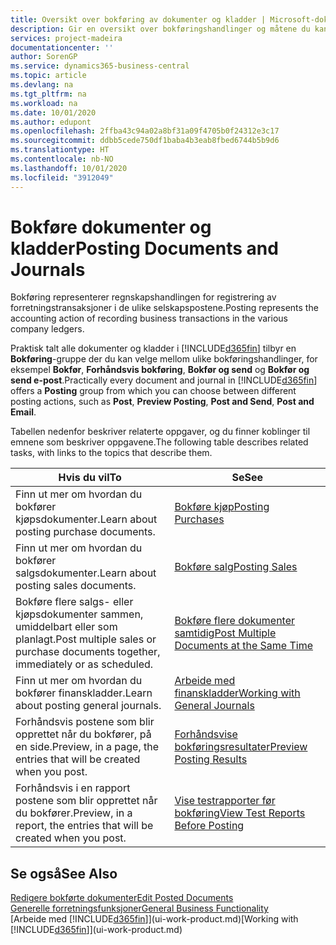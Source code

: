 ```yaml
---
title: Oversikt over bokføring av dokumenter og kladder | Microsoft-dokumentasjon
description: Gir en oversikt over bokføringshandlinger og måtene du kan bokføre dokumenter og kladder på.
services: project-madeira
documentationcenter: ''
author: SorenGP
ms.service: dynamics365-business-central
ms.topic: article
ms.devlang: na
ms.tgt_pltfrm: na
ms.workload: na
ms.date: 10/01/2020
ms.author: edupont
ms.openlocfilehash: 2ffba43c94a02a8bf31a09f4705b0f24312e3c17
ms.sourcegitcommit: ddbb5cede750df1baba4b3eab8fbed6744b5b9d6
ms.translationtype: HT
ms.contentlocale: nb-NO
ms.lasthandoff: 10/01/2020
ms.locfileid: "3912049"
---
```

# <a name="posting-documents-and-journals"></a><span data-ttu-id="c9834-103">Bokføre dokumenter og kladder</span><span class="sxs-lookup"><span data-stu-id="c9834-103">Posting Documents and Journals</span></span>
<span data-ttu-id="c9834-104">Bokføring representerer regnskapshandlingen for registrering av forretningstransaksjoner i de ulike selskapspostene.</span><span class="sxs-lookup"><span data-stu-id="c9834-104">Posting represents the accounting action of recording business transactions in the various company ledgers.</span></span>

<span data-ttu-id="c9834-105">Praktisk talt alle dokumenter og kladder i [!INCLUDE[d365fin](includes/d365fin_md.md)] tilbyr en **Bokføring**-gruppe der du kan velge mellom ulike bokføringshandlinger, for eksempel **Bokfør**, **Forhåndsvis bokføring**, **Bokfør og send** og **Bokfør og send e-post**.</span><span class="sxs-lookup"><span data-stu-id="c9834-105">Practically every document and journal in [!INCLUDE[d365fin](includes/d365fin_md.md)] offers a **Posting** group from which you can choose between different posting actions, such as **Post**, **Preview Posting**, **Post and Send**, **Post and Email**.</span></span>

<span data-ttu-id="c9834-106">Tabellen nedenfor beskriver relaterte oppgaver, og du finner koblinger til emnene som beskriver oppgavene.</span><span class="sxs-lookup"><span data-stu-id="c9834-106">The following table describes related tasks, with links to the topics that describe them.</span></span>

| <span data-ttu-id="c9834-107">Hvis du vil</span><span class="sxs-lookup"><span data-stu-id="c9834-107">To</span></span> | <span data-ttu-id="c9834-108">Se</span><span class="sxs-lookup"><span data-stu-id="c9834-108">See</span></span> |
| --- | --- |
| <span data-ttu-id="c9834-109">Finn ut mer om hvordan du bokfører kjøpsdokumenter.</span><span class="sxs-lookup"><span data-stu-id="c9834-109">Learn about posting purchase documents.</span></span> |[<span data-ttu-id="c9834-110">Bokføre kjøp</span><span class="sxs-lookup"><span data-stu-id="c9834-110">Posting Purchases</span></span>](ui-post-purchases.md) |
| <span data-ttu-id="c9834-111">Finn ut mer om hvordan du bokfører salgsdokumenter.</span><span class="sxs-lookup"><span data-stu-id="c9834-111">Learn about posting sales documents.</span></span> |[<span data-ttu-id="c9834-112">Bokføre salg</span><span class="sxs-lookup"><span data-stu-id="c9834-112">Posting Sales</span></span>](ui-post-sales.md) |
| <span data-ttu-id="c9834-113">Bokføre flere salgs- eller kjøpsdokumenter sammen, umiddelbart eller som planlagt.</span><span class="sxs-lookup"><span data-stu-id="c9834-113">Post multiple sales or purchase documents together, immediately or as scheduled.</span></span>|[<span data-ttu-id="c9834-114">Bokføre flere dokumenter samtidig</span><span class="sxs-lookup"><span data-stu-id="c9834-114">Post Multiple Documents at the Same Time</span></span>](ui-batch-posting.md)|
| <span data-ttu-id="c9834-115">Finn ut mer om hvordan du bokfører finanskladder.</span><span class="sxs-lookup"><span data-stu-id="c9834-115">Learn about posting general journals.</span></span> |[<span data-ttu-id="c9834-116">Arbeide med finanskladder</span><span class="sxs-lookup"><span data-stu-id="c9834-116">Working with General Journals</span></span>](ui-work-general-journals.md) |
| <span data-ttu-id="c9834-117">Forhåndsvis postene som blir opprettet når du bokfører, på en side.</span><span class="sxs-lookup"><span data-stu-id="c9834-117">Preview, in a page, the entries that will be created when you post.</span></span> |[<span data-ttu-id="c9834-118">Forhåndsvise bokføringsresultater</span><span class="sxs-lookup"><span data-stu-id="c9834-118">Preview Posting Results</span></span>](ui-how-preview-post-results.md) |
| <span data-ttu-id="c9834-119">Forhåndsvis i en rapport postene som blir opprettet når du bokfører.</span><span class="sxs-lookup"><span data-stu-id="c9834-119">Preview, in a report, the entries that will be created when you post.</span></span> |[<span data-ttu-id="c9834-120">Vise testrapporter før bokføring</span><span class="sxs-lookup"><span data-stu-id="c9834-120">View Test Reports Before Posting</span></span>](ui-how-view-test-reports-posting.md) |

## <a name="see-also"></a><span data-ttu-id="c9834-121">Se også</span><span class="sxs-lookup"><span data-stu-id="c9834-121">See Also</span></span>
[<span data-ttu-id="c9834-122">Redigere bokførte dokumenter</span><span class="sxs-lookup"><span data-stu-id="c9834-122">Edit Posted Documents</span></span>](across-edit-posted-document.md)  
[<span data-ttu-id="c9834-123">Generelle forretningsfunksjoner</span><span class="sxs-lookup"><span data-stu-id="c9834-123">General Business Functionality</span></span>](ui-across-business-areas.md)  
<span data-ttu-id="c9834-124">[Arbeide med [!INCLUDE[d365fin](includes/d365fin_md.md)]](ui-work-product.md)</span><span class="sxs-lookup"><span data-stu-id="c9834-124">[Working with [!INCLUDE[d365fin](includes/d365fin_md.md)]](ui-work-product.md)</span></span>
